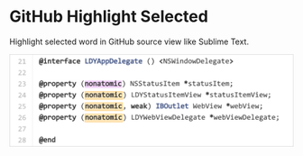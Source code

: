 GitHub Highlight Selected
========

Highlight selected word in GitHub source view like Sublime Text.

<img src="Assets/Screenshot.png" width="680" alt="Screenshot" />
